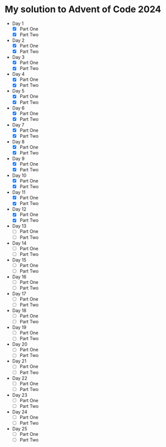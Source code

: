 # My solution to Advent of Code 2024

- Day 1
  - [x] Part One
  - [x] Part Two
- Day 2
  - [x] Part One
  - [x] Part Two
- Day 3
  - [x] Part One
  - [x] Part Two
- Day 4
  - [x] Part One
  - [x] Part Two
- Day 5
  - [x] Part One
  - [x] Part Two
- Day 6
  - [x] Part One
  - [x] Part Two
- Day 7
  - [x] Part One
  - [x] Part Two
- Day 8
  - [x] Part One
  - [x] Part Two
- Day 9
  - [x] Part One
  - [x] Part Two
- Day 10
  - [x] Part One
  - [x] Part Two
- Day 11
  - [x] Part One
  - [x] Part Two
- Day 12
  - [x] Part One
  - [x] Part Two
- Day 13
  - [ ] Part One
  - [ ] Part Two
- Day 14
  - [ ] Part One
  - [ ] Part Two
- Day 15
  - [ ] Part One
  - [ ] Part Two
- Day 16
  - [ ] Part One
  - [ ] Part Two
- Day 17
  - [ ] Part One
  - [ ] Part Two
- Day 18
  - [ ] Part One
  - [ ] Part Two
- Day 19
  - [ ] Part One
  - [ ] Part Two
- Day 20
  - [ ] Part One
  - [ ] Part Two
- Day 21
  - [ ] Part One
  - [ ] Part Two
- Day 22
  - [ ] Part One
  - [ ] Part Two
- Day 23
  - [ ] Part One
  - [ ] Part Two
- Day 24
  - [ ] Part One
  - [ ] Part Two
- Day 25
  - [ ] Part One
  - [ ] Part Two
